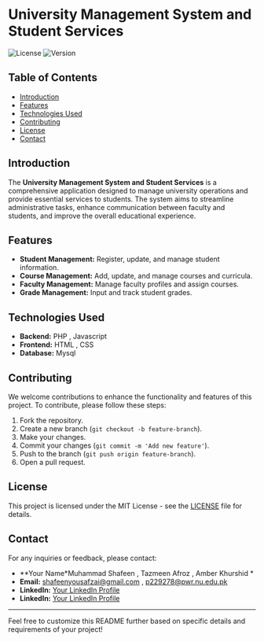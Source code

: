 
# University Management System and Student Services

![License](https://img.shields.io/badge/license-MIT-blue.svg)
![Version](https://img.shields.io/badge/version-1.0.0-green.svg)

## Table of Contents
- [Introduction](#introduction)
- [Features](#features)
- [Technologies Used](#technologies-used)
- [Contributing](#contributing)
- [License](#license)
- [Contact](#contact)

## Introduction
The **University Management System and Student Services** is a comprehensive application designed to manage university operations and provide essential services to students. The system aims to streamline administrative tasks, enhance communication between faculty and students, and improve the overall educational experience.

## Features
- **Student Management:** Register, update, and manage student information.
- **Course Management:** Add, update, and manage courses and curricula.
- **Faculty Management:** Manage faculty profiles and assign courses.
- **Grade Management:** Input and track student grades.

## Technologies Used
- **Backend:** PHP , Javascript
- **Frontend:** HTML , CSS
- **Database:** Mysql 


## Contributing
We welcome contributions to enhance the functionality and features of this project. To contribute, please follow these steps:
1. Fork the repository.
2. Create a new branch (`git checkout -b feature-branch`).
3. Make your changes.
4. Commit your changes (`git commit -m 'Add new feature'`).
5. Push to the branch (`git push origin feature-branch`).
6. Open a pull request.

## License
This project is licensed under the MIT License - see the [LICENSE](LICENSE) file for details.

## Contact
For any inquiries or feedback, please contact:
- **Your Name*Muhammad Shafeen , Tazmeen Afroz , Amber Khurshid *
- **Email:** shafeenyousafzai@gmail.com , p229278@pwr.nu.edu.pk
- **LinkedIn:** [Your LinkedIn Profile](https://www.linkedin.com/in/tazmeen-afroz/)
- **LinkedIn:** [Your LinkedIn Profile](https://www.linkedin.com/in/amber-khurshid/)
---

Feel free to customize this README further based on specific details and requirements of your project!

